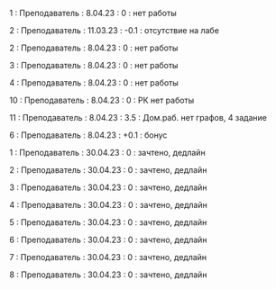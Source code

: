 1 : Преподаватель : 8.04.23 : 0 : нет работы

2 : Преподаватель : 11.03.23 : -0.1 : отсутствие на лабе

2 : Преподаватель : 8.04.23 : 0 : нет работы

3 : Преподаватель : 8.04.23 : 0 : нет работы

4 : Преподаватель : 8.04.23 : 0 : нет работы

10 : Преподаватель : 8.04.23 : 0 : РК нет работы

11 : Преподаватель : 8.04.23 : 3.5 : Дом.раб. нет графов, 4 задание

6 : Преподаватель : 8.04.23 : +0.1 : бонус

1 : Преподаватель : 30.04.23 : 0 : зачтено, дедлайн

2 : Преподаватель : 30.04.23 : 0 : зачтено, дедлайн

3 : Преподаватель : 30.04.23 : 0 : зачтено, дедлайн

4 : Преподаватель : 30.04.23 : 0 : зачтено, дедлайн

5 : Преподаватель : 30.04.23 : 0 : зачтено, дедлайн

6 : Преподаватель : 30.04.23 : 0 : зачтено, дедлайн

7 : Преподаватель : 30.04.23 : 0 : зачтено, дедлайн

8 : Преподаватель : 30.04.23 : 0 : зачтено, дедлайн







